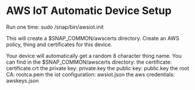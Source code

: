 # AWS IoT Automatic Device Setup

Run one time:
  sudo /snap/bin/awsiot.init <key> <secret> <region>

This will create a $SNAP_COMMON/awscerts directory. Create an AWS policy, thing and certificates for this device.

Your device will automatically get a random 8 character thing name. You can find in the $SNAP_COMMON/awscerts directory:
the certificate:               certificate.crt
the private key:               private.key
the public key:                public.key
the root CA:                   rootca.pem
the iot configuration:         awsiot.json
the aws credentials:           awskeys.json
